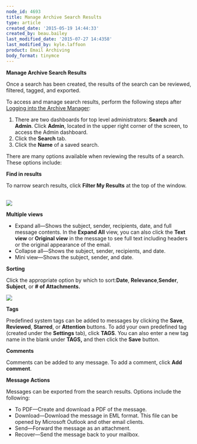 ```yaml
---
node_id: 4693
title: Manage Archive Search Results
type: article
created_date: '2015-05-19 14:44:33'
created_by: beau.bailey
last_modified_date: '2015-07-27 14:4358'
last_modified_by: kyle.laffoon
product: Email Archiving
body_format: tinymce
---
```


**Manage Archive Search Results**

Once a search has been created, the results of the search can be
reviewed, filtered, tagged, and exported.

To access and manage search results, perform the following steps after
[Logging into the Archive
Manager](Logging%20into%20the%20Archive%20Manager.docx):

1.  There are two dashboards for top level administrators: **Search**
    and **Admin**. Click **Admin**, located in the upper right corner of
    the screen, to access the Admin dashboard.
2.  Click the **Search** tab.
3.  Click the **Name** of a saved search.

There are many options available when reviewing the results of a search.
These options include:

**Find in results**

To narrow search results, click **Filter My Results** at the top of the
window.<br>
  <br>

![](/knowledge_center/sites/default/files/field/image/Manage%20Archive%20Search%20Results%201.png)

**Multiple views**

-   Expand all&mdash;Shows the subject, sender, recipients, date, and full
    message contents. In the **Expand All** view, you can also click the
    **Text view** or **Original view** in the message to see full text
    including headers or the original appearance of the email.
-   Collapse all&mdash;Shows the subject, sender, recipients, and date.
-   Mini view&mdash;Shows the subject, sender, and date.

**Sorting**

Click the appropriate option by which to sort:**Date**,
**Relevance**,**Sender**, **Subject**, or **\# of Attachments.**

![](/knowledge_center/sites/default/files/field/image/Manage%20Archive%20Search%20Results%202.png) 

**Tags**

Predefined system tags can be added to messages by clicking the
**Save**, **Reviewed**, **Starred**, or **Attention** buttons. To add
your own predefined tag (created under the **Settings** tab), click
**TAGS**. You can also enter a new tag name in the blank under **TAGS,**
and then click the **Save** button.

**Comments**

Comments can be added to any message. To add a comment, click **Add
comment**.

**Message Actions**

Messages can be exported from the search results. Options include the
following:

-   To PDF&mdash;Create and download a PDF of the message.
-   Download&mdash;Download the message in EML format. This file can be opened
    by Microsoft Outlook and other email clients.
-   Send&mdash;Forward the message as an attachment.
-   Recover&mdash;Send the message back to your mailbox.


